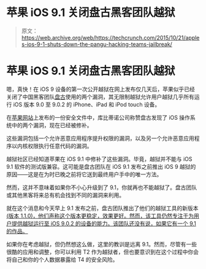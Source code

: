 # 苹果 iOS 9.1 关闭盘古黑客团队越狱

> 原文：<https://web.archive.org/web/https://techcrunch.com/2015/10/21/apples-ios-9-1-shuts-down-the-pangu-hacking-teams-jailbreak/>

# 苹果 iOS 9.1 关闭盘古黑客团队越狱

嗯，真快！在 iOS 9 设备的第一次公开越狱在网上发布仅几天后，苹果似乎已经关闭了中国黑客团队[盘古](https://web.archive.org/web/20230404231525/http://en.pangu.io/)使用的两个漏洞，其无限制越狱允许用户越狱几乎所有运行 iOS 版本 9.0 至 9.0.2 的 iPhone、iPad 和 iPod touch 设备。

在[苹果网站](https://web.archive.org/web/20230404231525/https://support.apple.com/en-us/HT205370)上发布的一份安全文件中，库比蒂诺公司称赞盘古发现了 iOS 操作系统中的两个漏洞，现在已经被修补。

这些漏洞包括一个允许恶意应用程序提升权限的漏洞，以及另一个允许恶意应用程序以内核权限执行任意代码的漏洞。

越狱社区已经知道苹果在 iOS 9.1 中修补了这些漏洞。毕竟，越狱并不能与 iOS 9.1 软件的测试版兼容。这可能是盘古团队在 iOS 9.1 发布之前推出 iOS 9 越狱的原因——这是在为时已晚之前将它送到最终用户手中的唯一方法。

然而，这并不意味着如果你不小心升级到了 9.1，你就再也不能越狱了。盘古团队或其他黑客将来总有机会找到不同的漏洞来利用。

就在这个消息和今天早上 9.1 发布之前，盘古团队推出了他们的越狱工具的新版本[(版本 1.1.0)，他们声称这个版本更稳定，效果更好。然而，该工具仍然专注于为用户提供越狱运行至 iOS 9.0.2 的设备的能力。该团队还没有说，如果它有一个 9.1 的作品。](https://web.archive.org/web/20230404231525/http://www.redmondpie.com/download-pangu-9-v1.1.0-for-ios-9-jailbreak-windows-only/)

如果你在考虑越狱，但仍然想这么做，这里的教训是远离 9.1。然而，尽管有一些很酷的应用和调整，你可以利用 T2 作为越狱者，但也要意识到在这个过程中你会将自己和你的个人数据暴露给 T4 的安全风险。